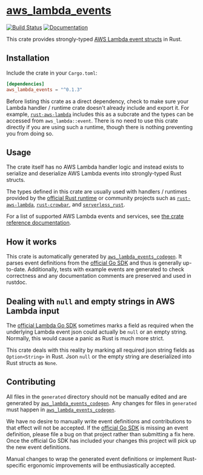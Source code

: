 # [aws_lambda_events](https://github.com/LegNeato/aws-lambda-events)

[![Build Status](https://travis-ci.org/LegNeato/aws-lambda-events.svg?branch=master)](https://travis-ci.org/LegNeato/aws-lambda-events)
[![Documentation](https://docs.rs/aws_lambda_events/badge.svg?version=0.1.3)](https://docs.rs/aws_lambda_events/0.1.3)

This crate provides strongly-typed [AWS Lambda event structs](https://docs.aws.amazon.com/lambda/latest/dg/invoking-lambda-function.html) in Rust.

## Installation

Include the crate in your `Cargo.toml`:

```toml
[dependencies]
aws_lambda_events = "^0.1.3"
```

Before listing this crate as a direct dependency, check to make sure your Lambda handler / runtime crate doesn't already include and export it. For example, [`rust-aws-lambda`](https://github.com/srijs/rust-aws-lambda) includes this as a subcrate and the types can be accessed from `aws_lambda::event`. There is no need to use this crate directly if you are using such a runtime, though there is nothing preventing you from doing so.

## Usage

The crate itself has no AWS Lambda handler logic and instead exists to serialize
and deserialize AWS Lambda events into strongly-typed Rust structs.

The types
defined in this crate are usually used with handlers / runtimes provided by the [official Rust runtime](https://github.com/awslabs/aws-lambda-rust-runtime) or community projects such as [`rust-aws-lambda`](https://github.com/srijs/rust-aws-lambda),
[`rust-crowbar`](https://github.com/ilianaw/rust-crowbar), and [`serverless_rust`](https://github.com/softprops/serverless-rust).

For a list of supported AWS Lambda events and services, see [the crate reference documentation](https://docs.rs/aws_lambda_events/0.1.3).

## How it works

This crate is automatically generated by [`aws_lambda_events_codegen`](https://github.com/LegNeato/aws-lambda-events/tree/master/aws_lambda_events_codegen). It parses event definitions from the [official Go SDK](https://github.com/aws/aws-lambda-go/tree/master/events) and thus is generally up-to-date. Additionally, tests with example events are generated to check correctness and any documentation comments are preserved and used in rustdoc.

## Dealing with `null` and empty strings in AWS Lambda input

The [official Lambda Go SDK](https://github.com/aws/aws-lambda-go/tree/master/events) sometimes marks a field as required when the underlying Lambda event json could actually be `null` or an empty string. Normally, this would cause a panic as Rust is much more strict.

This crate deals with this reality by marking all required json string fields as `Option<String>` in Rust. Json `null` or the empty string are deserialized into Rust structs as `None`.

## Contributing

All files in the `generated` directory should not be manually edited and are generated by [`aws_lambda_events_codegen`](https://github.com/LegNeato/aws-lambda-events/tree/master/aws_lambda_events_codegen). Any changes for files in `generated` must happen in [`aws_lambda_events_codegen`](https://github.com/LegNeato/aws-lambda-events/tree/master/aws_lambda_events_codegen).

We have no desire to manually write event definitions and contributions to that effect will not be accepted. If the [official Go SDK](https://github.com/aws/aws-lambda-go/tree/master/events) is missing an event definition, please file a bug on that project rather than submitting a fix here. Once the official Go SDK has included your changes this project will pick up the new event definitions.

Manual changes to wrap the generated event definitions or implement Rust-specific ergonomic improvements will be enthusiastically accepted.
